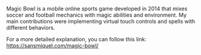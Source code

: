 Magic Bowl is a mobile online sports game developed in 2014 that mixes soccer and football mechanics with magic abilities and environment.
My main contributions were implementing virtual touch controls and spells with different behaviors.

For a more detailed explanation, you can follow this link: https://sansmiquel.com/magic-bowl/
